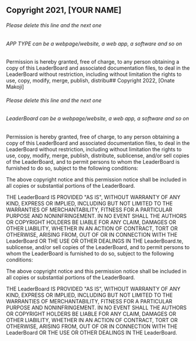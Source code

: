 ## Copyright 2021, [YOUR NAME]

###### Please delete this line and the next one
###### APP TYPE can be a webpage/website, a web app, a software and so on

Permission is hereby granted, free of charge, to any person obtaining a copy of this LeaderBoard and associated documentation files, to deal in the LeaderBoard without restriction, including without limitation the rights to use, copy, modify, merge, publish, distribu## Copyright 2022, [Onate Makoji]

###### Please delete this line and the next one
###### LeaderBoard can be a webpage/website, a web app, a software and so on

Permission is hereby granted, free of charge, to any person obtaining a copy of this LeaderBoard and associated documentation files, to deal in the LeaderBoard without restriction, including without limitation the rights to use, copy, modify, merge, publish, distribute, sublicense, and/or sell copies of the LeaderBoard, and to permit persons to whom the LeaderBoard is furnished to do so, subject to the following conditions:

The above copyright notice and this permission notice shall be included in all copies or substantial portions of the LeaderBoard.

THE LeaderBoard IS PROVIDED "AS IS", WITHOUT WARRANTY OF ANY KIND, EXPRESS OR IMPLIED, INCLUDING BUT NOT LIMITED TO THE WARRANTIES OF MERCHANTABILITY, FITNESS FOR A PARTICULAR PURPOSE AND NONINFRINGEMENT. IN NO EVENT SHALL THE AUTHORS OR COPYRIGHT HOLDERS BE LIABLE FOR ANY CLAIM, DAMAGES OR OTHER LIABILITY, WHETHER IN AN ACTION OF CONTRACT, TORT OR OTHERWISE, ARISING FROM, OUT OF OR IN CONNECTION WITH THE LeaderBoard OR THE USE OR OTHER DEALINGS IN THE LeaderBoard.te, sublicense, and/or sell copies of the LeaderBoard, and to permit persons to whom the LeaderBoard is furnished to do so, subject to the following conditions:

The above copyright notice and this permission notice shall be included in all copies or substantial portions of the LeaderBoard.

THE LeaderBoard IS PROVIDED "AS IS", WITHOUT WARRANTY OF ANY KIND, EXPRESS OR IMPLIED, INCLUDING BUT NOT LIMITED TO THE WARRANTIES OF MERCHANTABILITY, FITNESS FOR A PARTICULAR PURPOSE AND NONINFRINGEMENT. IN NO EVENT SHALL THE AUTHORS OR COPYRIGHT HOLDERS BE LIABLE FOR ANY CLAIM, DAMAGES OR OTHER LIABILITY, WHETHER IN AN ACTION OF CONTRACT, TORT OR OTHERWISE, ARISING FROM, OUT OF OR IN CONNECTION WITH THE LeaderBoard OR THE USE OR OTHER DEALINGS IN THE LeaderBoard.
